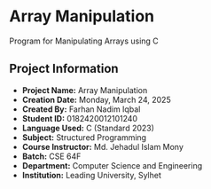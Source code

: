 # Array Manipulation
Program for Manipulating Arrays using C

## Project Information

- **Project Name:** Array Manipulation
- **Creation Date:** Monday, March 24, 2025
- **Created By:** Farhan Nadim Iqbal
- **Student ID:** 0182420012101240
- **Language Used:** C (Standard 2023)
- **Subject:** Structured Programming
- **Course Instructor:** Md. Jehadul Islam Mony
- **Batch:** CSE 64F
- **Department:** Computer Science and Engineering  
- **Institution:** Leading University, Sylhet
